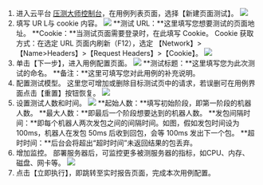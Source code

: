 1. 进入云平台 [压测大师控制台](http://console.tce.fsphere.cn/wetest/master/testcase)，在用例列表页面，选择【新建页面测试】。
![](https://mc.qcloudimg.com/static/img/3ed39349c9f84251fa572e53a69f9350/image.png)
2. 填写 UR L与 cookie 内容。
![](https://mc.qcloudimg.com/static/img/0108742911896910c273ec78024a07ac/image.png)
**测试 URL：**这里填写您想要测试的页面地址。
**Cookie：**当测试页面需要登录时，在此填写 Cookie。
Cookie 获取方式：在选定 URL 页面内刷新（F12），选定 【Network】>【Name>Headers】>【Request Headers】>【Cookie】。
![](https://mc.qcloudimg.com/static/img/6cd0a28ea07bd96d2f654b4ca76e9320/image.png)
3. 单击【下一步】，进入用例配置页面。
![](https://mc.qcloudimg.com/static/img/062dc5bb165a57f928125cb82fadfe72/image.png)
**测试标题：**这里填写您为此次测试的命名。
**备注：**这里可填写您对此用例的补充说明。
4. 配置测试模型。
这里您可增加或删除目标测试页中的请求，若误删可在用例界面点击【重置】按钮恢复。
![](https://mc.qcloudimg.com/static/img/49950a4029753b14ab9d13f63ffdbb71/image.png)
5. 设置测试人数和时间。
![](https://mc.qcloudimg.com/static/img/d33f36d8e06f3979710dbf891789160c/image.png)
**起始人数：**填写初始阶段，即第一阶段的机器人数。
**最大人数：**即最后一个阶段想要达到的机器人数。
**发包间隔时间：**即每个机器人两次发包之间的间隔时间。如图，假如发包时间设为 100ms，机器人在发包 50ms 后收到回包，会等 100ms 发出下一个包。
**超时时间：**后台会将超出“超时时间”未返回结果的包丢弃。
6. 增加监控。
部署服务器后，可监控更多被测服务器的指标，如CPU、内存、磁盘、网卡等。
![](https://mc.qcloudimg.com/static/img/64a14ce08454465864073968ab969604/image.png)
7. 点击【立即执行】，即跳转至实时报告页面，完成本次用例配置。
